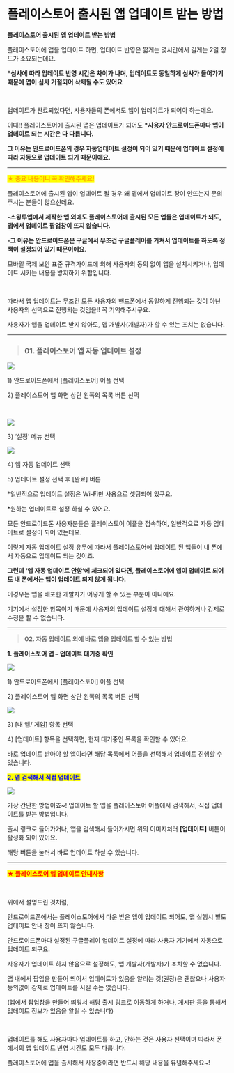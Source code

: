 # 플레이스토어 출시된 앱 업데이트 받는 방법

**플레이스토어 출시된 앱 업데이트 받는 방법**

플레이스토어에 앱을 업데이트 하면, 업데이트 반영은 짧게는 몇시간에서 길게는 2일 정도가 소요되는데요.

**\*심사에 따라 업데이트 반영 시간은 차이가 나며, 업데이트도 동일하게 심사가 들어가기 때문에 앱이 심사 거절되어 삭제될 수도 있어요**

​

업데이트가 완료되었다면, 사용자들의 폰에서도 앱이 업데이트가 되어야 하는데요.

이때!! 플레이스토어에 출시된 앱은 업데이트가 되어도 **\*사용자 안드로이드폰마다 앱이 업데이트 되는 시간은 다 다릅니다.**

**그 이유는 안드로이드폰의 경우 자동업데이트 설정이 되어 있기 때문에 업데이트 설정에 따라 자동으로 업데이트 되기 때문이에요.**

****

<mark style="color:orange;">**★ 중요 내용이니 꼭 확인해주세요!**</mark>

플레이스토어에 출시된 앱이 업데이트 될 경우 왜 앱에서 업데이트 창이 안뜨는지 문의주시는 분들이 많으신데요.

**-스윙투앱에서 제작한 앱 외에도 플레이스토어에 출시된 모든 앱들은 업데이트가 되도, 앱에서 업데이트 팝업창이 뜨지 않습니다.**

**-그 이유는 안드로이드폰은 구글에서 무조건 구글플레이를 거쳐서 업데이트를 하도록 정책이 설정되어 있기 때문이에요.**

모바일 국제 보안 표준 규격가이드에 의해 사용자의 동의 없이 앱을 설치시키거나, 업데이트 시키는 내용을 방지하기 위함입니다.

​

따라서 앱 업데이트는 무조건 모든 사용자의 핸드폰에서 동일하게 진행되는 것이 아닌 사용자의 선택으로 진행되는 것임을!! 꼭 기억해주시구요.

사용자가 앱을 업데이트 받지 않아도, 앱 개발사(개발자)가 할 수 있는 조치는 없습니다.

***

> ### **01. 플레이스토어 앱 자동 업데이트 설정**

![](https://wp.swing2app.co.kr/wp-content/uploads/2019/08/%ED%94%8C%EB%A0%88%EC%9D%B4%EC%96%B4%ED%94%8C1.png)

1\) 안드로이드폰에서 \[플레이스토어] 어플 선택

2\) 플레이스토어 앱 화면 상단 왼쪽의 목록 버튼 선택

​

![](https://wp.swing2app.co.kr/wp-content/uploads/2019/08/%ED%94%8C%EB%A0%88%EC%9D%B4%EC%96%B4%ED%94%8C3.png)

3\) ‘설정’ 메뉴 선택

![](https://wp.swing2app.co.kr/wp-content/uploads/2019/08/%ED%94%8C%EB%A0%88%EC%9D%B4%EC%96%B4%ED%94%8C4.png)

4\) 앱 자동 업데이트 선택

5\) 업데이트 설정 선택 후 \[완료] 버튼

\*일반적으로 업데이트 설정은 Wi-Fi만 사용으로 셋팅되어 있구요.

\*원하는 업데이트로 설정 하실 수 있어요.



모든 안드로이드폰 사용자분들은 플레이스토어 어플을 접속하여, 일반적으로 자동 업데이트로 설정이 되어 있는데요.

이렇게 자동 업데이트 설정 유무에 따라서 플레이스토어에 업데이트 된 앱들이 내 폰에서 자동으로 업데이트 되는 것이죠.

**그런데 ‘앱 자동 업데이트 안함’에 체크되어 있다면, 플레이스토어에 앱이 업데이트 되어도 내 폰에서는 앱이 업데이트 되지 않게 됩니다.**

이경우는 앱을 배포한 개발자가 어떻게 할 수 있는 부분이 아니에요.

기기에서 설정한 항목이기 때문에 사용자의 업데이트 설정에 대해서 관여하거나 강제로 수정을 할 수 없습니다.

***

> **02. 자동 업데이트 외에 바로 앱을 업데이트 할 수 있는 방법**

**1. 플레이스토어 앱 – 업데이트 대기중 확인**

![](https://wp.swing2app.co.kr/wp-content/uploads/2019/08/%ED%94%8C%EB%A0%88%EC%9D%B4%EC%96%B4%ED%94%8C1.png)

1\) 안드로이드폰에서 \[플레이스토어] 어플 선택

2\) 플레이스토어 앱 화면 상단 왼쪽의 목록 버튼 선택

![](https://wp.swing2app.co.kr/wp-content/uploads/2019/08/%ED%94%8C%EB%A0%88%EC%9D%B4%EC%96%B4%ED%94%8C2.png)

3\) \[내 앱/ 게임] 항목 선택

4\) \[업데이트] 항목을 선택하면, 현재 대기중인 목록을 확인할 수 있어요.

바로 업데이트 받아야 할 앱이라면 해당 목록에서 어플을 선택해서 업데이트 진행할 수 있습니다.



<mark style="color:blue;">**2. 앱 검색해서 직접 업데이트**</mark>

![](https://wp.swing2app.co.kr/wp-content/uploads/2019/08/%ED%94%8C%EB%A0%88%EC%9D%B4%EC%96%B4%ED%94%8C5.png)

가장 간단한 방법이죠\~! 업데이트 할 앱을 플레이스토어 어플에서 검색해서, 직접 업데이트를 받는 방법입니다.

출시 링크로 들어가거나, 앱을 검색해서 들어가시면 위의 이미지처러 **\[업데이트]** 버튼이 활성화 되어 있어요.

해당 버튼을 눌러서 바로 업데이트 하실 수 있습니다.

***

<mark style="color:red;">**★ 플레이스토어 앱 업데이트 안내사항**</mark>

​

위에서 설명드린 것처럼,

안드로이드폰에서는 플레이스토어에서 다운 받은 앱이 업데이트 되어도, 앱 실행시 별도 업데이트 안내 창이 뜨지 않습니다.

안드로이드폰마다 설정된 구글플레이 업데이트 설정에 따라 사용자 기기에서 자동으로 업데이트 되구요.

사용자가 업데이트 하지 않음으로 설정해도, 앱 개발사(개발자)가 조치할 수 없습니다.

앱 내에서 팝업을 만들어 띄어서 업데이트가 있음을 알리는 것(권장)은 괜찮으나 사용자 동의없이 강제로 업데이트를 시킬 수는 없습니다.

(앱에서 팝업창을 만들어 띄워서 해당 출시 링크로 이동하게 하거나, 게시판 등을 통해서 업데이트 정보가 있음을 알릴 수 있습니다)

​

업데이트를 해도 사용자마다 업데이트를 하고, 안하는 것은 사용자 선택이며 따라서 폰에서의 앱 업데이트 반영 시간도 모두 다릅니다.

플레이스토어에 앱을 출시해서 사용중이라면 반드시 해당 내용을 유념해주세요\~!
